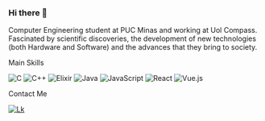 ### Hi there 👋


Computer Engineering student at PUC Minas and working at Uol Compass. Fascinated by scientific discoveries, the development of new technologies (both Hardware and Software) and the advances that they bring to society. 

<p>Main Skills</p>

![C](https://img.shields.io/badge/c-%2300599C.svg?style=for-the-badge&logo=c&logoColor=white)
![C++](https://img.shields.io/badge/c++-%2300599C.svg?style=for-the-badge&logo=c%2B%2B&logoColor=white)
![Elixir](https://img.shields.io/badge/elixir-%234B275F.svg?style=for-the-badge&logo=elixir&logoColor=white)
![Java](https://img.shields.io/badge/java-%23ED8B00.svg?style=for-the-badge&logo=openjdk&logoColor=white)
![JavaScript](https://img.shields.io/badge/javascript-%23323330.svg?style=for-the-badge&logo=javascript&logoColor=%23F7DF1E)
![React](https://img.shields.io/badge/react-%2320232a.svg?style=for-the-badge&logo=react&logoColor=%2361DAFB)
![Vue.js](https://img.shields.io/badge/vuejs-%2335495e.svg?style=for-the-badge&logo=vuedotjs&logoColor=%234FC08D)

  
<p>Contact Me</p>
<a href="https://www.linkedin.com/in/rafaelbrandaobastos/"> 
<img alt="Lk" src="https://img.shields.io/badge/LinkedIn-0077B5?style=for-the-badge&logo=linkedin&logoColor=white"/>
</a>

  


